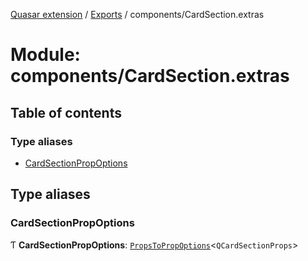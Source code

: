 [Quasar extension](../index.md) / [Exports](../modules.md) / components/CardSection.extras

# Module: components/CardSection.extras

## Table of contents

### Type aliases

- [CardSectionPropOptions](components_CardSection_extras.md#cardsectionpropoptions)

## Type aliases

### CardSectionPropOptions

Ƭ **CardSectionPropOptions**: [`PropsToPropOptions`](components_api.md#propstopropoptions)<`QCardSectionProps`\>
